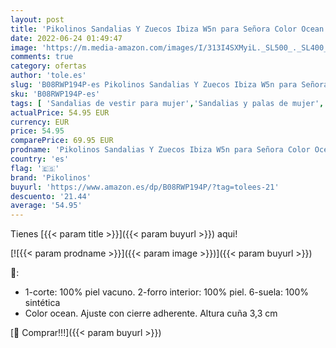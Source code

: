 ```yaml
---
layout: post
title: 'Pikolinos Sandalias Y Zuecos Ibiza W5n para Señora Color Ocean'
date: 2022-06-24 01:49:47
image: 'https://m.media-amazon.com/images/I/313I4SXMyiL._SL500_._SL400_.jpg'
comments: true
category: ofertas
author: 'tole.es'
slug: 'B08RWP194P-es Pikolinos Sandalias Y Zuecos Ibiza W5n para Señora Color...'
sku: 'B08RWP194P-es'
tags: [ 'Sandalias de vestir para mujer','Sandalias y palas de mujer','Zapatos','Zapatos para mujer','Zapatos y complementos','pikolinos','zuecos','🇪🇸', ]
actualPrice: 54.95 EUR
currency: EUR
price: 54.95
comparePrice: 69.95 EUR
prodname: 'Pikolinos Sandalias Y Zuecos Ibiza W5n para Señora Color Ocean'
country: 'es'
flag: '🇪🇸'
brand: 'Pikolinos'
buyurl: 'https://www.amazon.es/dp/B08RWP194P/?tag=tolees-21'
descuento: '21.44'
average: '54.95'
---
```


Tienes [{{< param title >}}]({{< param buyurl >}}) aqui!

[![{{< param prodname >}}]({{< param image >}})]({{< param buyurl >}})

🔎:

- 1-corte: 100% piel vacuno. 2-forro interior: 100% piel. 6-suela: 100% sintética
- Color ocean. Ajuste con cierre adherente. Altura cuña 3,3 cm

[🛒 Comprar!!!]({{< param buyurl >}})
